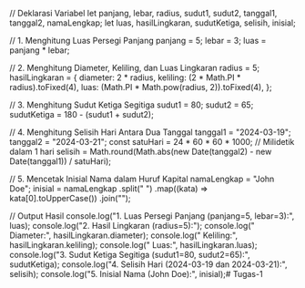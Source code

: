 // Deklarasi Variabel
let panjang, lebar, radius, sudut1, sudut2, tanggal1, tanggal2, namaLengkap;
let luas, hasilLingkaran, sudutKetiga, selisih, inisial;

// 1. Menghitung Luas Persegi Panjang
panjang = 5;
lebar = 3;
luas = panjang * lebar;

// 2. Menghitung Diameter, Keliling, dan Luas Lingkaran
radius = 5;
hasilLingkaran = {
  diameter: 2 * radius,
  keliling: (2 * Math.PI * radius).toFixed(4),
  luas: (Math.PI * Math.pow(radius, 2)).toFixed(4),
};

// 3. Menghitung Sudut Ketiga Segitiga
sudut1 = 80;
sudut2 = 65;
sudutKetiga = 180 - (sudut1 + sudut2);

// 4. Menghitung Selisih Hari Antara Dua Tanggal
tanggal1 = "2024-03-19";
tanggal2 = "2024-03-21";
const satuHari = 24 * 60 * 60 * 1000; // Milidetik dalam 1 hari
selisih = Math.round(Math.abs(new Date(tanggal2) - new Date(tanggal1)) / satuHari);

// 5. Mencetak Inisial Nama dalam Huruf Kapital
namaLengkap = "John Doe";
inisial = namaLengkap
  .split(" ")
  .map((kata) => kata[0].toUpperCase())
  .join("");

// Output Hasil
console.log("1. Luas Persegi Panjang (panjang=5, lebar=3):", luas);
console.log("2. Hasil Lingkaran (radius=5):");
console.log("   Diameter:", hasilLingkaran.diameter);
console.log("   Keliling:", hasilLingkaran.keliling);
console.log("   Luas:", hasilLingkaran.luas);
console.log("3. Sudut Ketiga Segitiga (sudut1=80, sudut2=65):", sudutKetiga);
console.log("4. Selisih Hari (2024-03-19 dan 2024-03-21):", selisih);
console.log("5. Inisial Nama (John Doe):", inisial);# Tugas-1
